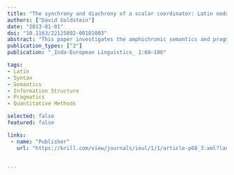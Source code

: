 ```yaml
---
title: "The synchrony and diachrony of a scalar coordinator: Latin nedum 'let alone'"
authors: ["David Goldstein"]
date: "2013-01-01"
doi: "10.1163/22125892-00101003"
abstract: "This paper investigates the amphichronic semantics and pragmatics of the scalar coordinator _nēdum_, 'let alone'. Synchronically, nēdum must be preceded by an assertion that is stronger than all other alternative propositions in the focus domain. The distributional properties of the coordinator result directly from this semantics. Diachronically, the meaning 'let alone' developed from metalinguistic _nē_ 'not' and the aspectual adverb _dum_ 'yet'. _Nēdum_ further developed from 'let alone' to 'not just' following affirmative left coordinands."
publication_types: ["2"]
publication: "_Indo-European Linguistics_ 1:68–106"

tags:
- Latin
- Syntax
- Semantics
- Information Structure
- Pragmatics 
- Quantitative Methods

selected: false
featured: false

links:
 - name: "Publisher"
   url: "https://brill.com/view/journals/ieul/1/1/article-p68_3.xml?lang=en"


---
```

